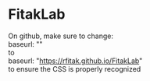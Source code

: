 # FitakLab
On github, make sure to change:  
baseurl: ""  
to  
baseurl: "https://rfitak.github.io/FitakLab"  
to ensure the CSS is properly recognized

